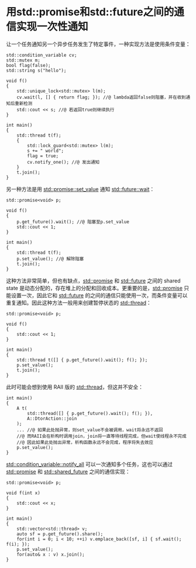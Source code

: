# 用std::promise和std::future之间的通信实现一次性通知

让一个任务通知另一个异步任务发生了特定事件，一种实现方法是使用条件变量：

```
std::condition_variable cv;
std::mutex m;
bool flag(false);
std::string s("hello");

void f()
{
    std::unique_lock<std::mutex> l(m);
    cv.wait(l, [] { return flag; }); //@ lambda返回false则阻塞，并在收到通知后重新检测
    std::cout << s; //@ 若返回true则继续执行
}

int main()
{
    std::thread t(f);
    {
        std::lock_guard<std::mutex> l(m);
        s += " world";
        flag = true;
        cv.notify_one(); //@ 发出通知
    }
    t.join();
}
```

另一种方法是用 [std::promise::set_value](https://en.cppreference.com/w/cpp/thread/promise/set_value) 通知 [std::future::wait](https://en.cppreference.com/w/cpp/thread/future/wait)：

```
std::promise<void> p;

void f()
{
    p.get_future().wait(); //@ 阻塞至p.set_value
    std::cout << 1;
}

int main()
{
    std::thread t(f);
    p.set_value(); //@ 解除阻塞
    t.join();
}
```

这种方法非常简单，但也有缺点，[std::promise](https://en.cppreference.com/w/cpp/thread/promise) 和 [std::future](https://en.cppreference.com/w/cpp/thread/future) 之间的 shared state 是动态分配的，存在堆上的分配和回收成本。更重要的是，[std::promise](https://en.cppreference.com/w/cpp/thread/promise) 只能设置一次，因此它和 [std::future](https://en.cppreference.com/w/cpp/thread/future) 的之间的通信只能使用一次，而条件变量可以重复通知。因此这种方法一般用来创建暂停状态的 [std::thread](https://en.cppreference.com/w/cpp/thread/thread)：

```
std::promise<void> p;

void f()
{
    std::cout << 1;
}

int main()
{
    std::thread t([] { p.get_future().wait(); f(); });
    p.set_value();
    t.join();
}
```

此时可能会想到使用 RAII 版的 [std::thread](https://en.cppreference.com/w/cpp/thread/thread)，但这并不安全：

```
int main()
{
    A t(
        std::thread([] { p.get_future().wait(); f(); }),
        A::DtorAction::join
    );
    ... //@ 如果此处抛异常，则set_value不会被调用，wait将永远不返回
    //@ 而RAII会在析构时调用join，join将一直等待线程完成，但wait使线程永不完成
    //@ 因此如果此处抛出异常，析构函数永远不会完成，程序将失去效应
    p.set_value();
}
```

[std::condition_variable::notify_all](https://en.cppreference.com/w/cpp/thread/condition_variable/notify_all) 可以一次通知多个任务，这也可以通过 [std::promise](https://en.cppreference.com/w/cpp/thread/promise) 和 [std::shared_future](https://en.cppreference.com/w/cpp/thread/shared_future) 之间的通信实现：

```
std::promise<void> p;

void f(int x)
{
    std::cout << x;
}

int main()
{
    std::vector<std::thread> v;
    auto sf = p.get_future().share();
    for(int i = 0; i < 10; ++i) v.emplace_back([sf, i] { sf.wait(); f(i); });
    p.set_value();
    for(auto& x : v) x.join();
}
```








